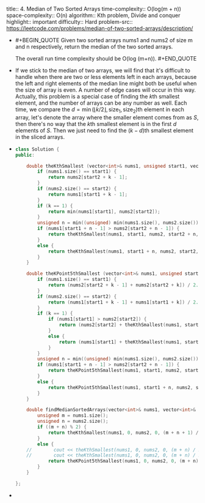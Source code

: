 title:: 4. Median of Two Sorted Arrays
time-complexity:: O(log(m + n))
space-complexity:: O(n)
algorithm:: Kth problem, Divide and conquer
highlight:: important
difficulty:: Hard
problem-src:: https://leetcode.com/problems/median-of-two-sorted-arrays/description/

- #+BEGIN_QUOTE
  Given two sorted arrays nums1 and nums2 of size m and n respectively, return the median of the two sorted arrays.
  
  The overall run time complexity should be O(log (m+n)).
  #+END_QUOTE
- If we stick to the median of two arrays, we will find that it's difficult to handle when there are two or less elements left in each arrays, because the left and right elements of the median line might both be useful when the size of array is even. A number of edge cases will occur in this way.
  Actually, this problem is a special case of finding the $k$th smallest element, and the number of arrays can be any number as well.
  Each time, we compare the $d = \min(\lfloor k / 2 \rfloor, \text{size}_1, \text{size}_2)$th element in each array, let's denote the array where the smaller element comes from as $S$, then there's no way that the $k$th smallest element is in the first $d$ elements of $S$. Then we just need to find the $(k - d)$th smallest element in the sliced arrays.
- ```cpp
  class Solution {
  public:
  
      double theKthSmallest (vector<int>& nums1, unsigned start1, vector<int>& nums2, unsigned start2, unsigned k) {
          if (nums1.size() == start1) {
              return nums2[start2 + k - 1];
          }
          if (nums2.size() == start2) {
              return nums1[start1 + k - 1];
          }
          if (k == 1) {
              return min(nums1[start1], nums2[start2]);
          }
          unsigned n = min((unsigned) min(nums1.size(), nums2.size()), k / 2);
          if (nums1[start1 + n - 1] > nums2[start2 + n - 1]) {
              return theKthSmallest(nums1, start1, nums2, start2 + n, k - n);
          }
          else {
              return theKthSmallest(nums1, start1 + n, nums2, start2, k - n);
          }
      }
  
      double theKPoint5thSmallest (vector<int>& nums1, unsigned start1, vector<int>& nums2, unsigned start2, unsigned k) {
          if (nums1.size() == start1) {
              return (nums2[start2 + k - 1] + nums2[start2 + k]) / 2.0;
          }
          if (nums2.size() == start2) {
              return (nums1[start1 + k - 1] + nums1[start1 + k]) / 2.0;
          }
          if (k == 1) {
              if (nums1[start1] > nums2[start2]) {
                  return (nums2[start2] + theKthSmallest(nums1, start1, nums2, start2 + 1, 1)) / 2.0;
              }
              else {
                  return (nums1[start1] + theKthSmallest(nums1, start1 + 1, nums2, start2 , 1)) / 2.0;
              }
          }
          unsigned n = min((unsigned) min(nums1.size(), nums2.size()), k / 2);
          if (nums1[start1 + n - 1] > nums2[start2 + n - 1]) {
              return theKPoint5thSmallest(nums1, start1, nums2, start2 + n, k - n);
          }
          else {
              return theKPoint5thSmallest(nums1, start1 + n, nums2, start2, k - n);
          }
      }
  
      double findMedianSortedArrays(vector<int>& nums1, vector<int>& nums2) {
          unsigned m = nums1.size();
          unsigned n = nums2.size();
          if ((m + n) % 2) {
              return theKthSmallest(nums1, 0, nums2, 0, (m + n + 1) / 2);
          }
          else {
      //        cout << theKthSmallest(nums1, 0, nums2, 0, (m + n) / 2);
      //        cout << theKthSmallest(nums1, 0, nums2, 0, (m + n) / 2 + 1);
              return theKPoint5thSmallest(nums1, 0, nums2, 0, (m + n) / 2);
          }
      }
  
  };
  ```
-